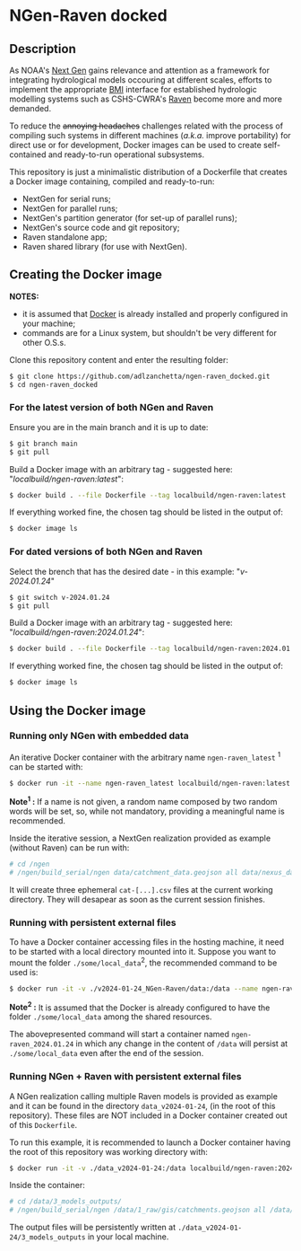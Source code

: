 # NGen-Raven docked

## Description

As NOAA's [Next Gen](https://github.com/NOAA-OWP/ngen) gains relevance and attention as a framework for integrating hydrological models occouring at different scales, efforts to implement the appropriate [BMI](https://csdms.colorado.edu/wiki/BMI) interface for established hydrologic modelling systems such as CSHS-CWRA's [Raven](https://github.com/CSHS-CWRA/RavenHydroFramework) become more and more demanded.

To reduce the ~~annoying headaches~~ challenges related with the process of compiling such systems in different machines (*a.k.a.* improve portability) for direct use or for development, Docker images can be used to create self-contained and ready-to-run operational subsystems.

This repository is just a minimalistic distribution of a Dockerfile that creates a Docker image containing, compiled and ready-to-run:

- NextGen for serial runs;
- NextGen for parallel runs;
- NextGen's partition generator (for set-up of parallel runs);
- NextGen's source code and git repository;
- Raven standalone app;
- Raven shared library (for use with NextGen).

## Creating the Docker image

**NOTES:** 

- it is assumed that [Docker](https://www.docker.com/) is already installed and properly configured in your machine;
- commands are for a Linux system, but shouldn't be very different for other O.S.s.

Clone this repository content and enter the resulting folder:

```bash
$ git clone https://github.com/adlzanchetta/ngen-raven_docked.git
$ cd ngen-raven_docked
```

### For the latest version of both NGen and Raven

Ensure you are in the main branch and it is up to date:

```bash
$ git branch main
$ git pull
```

Build a Docker image with an arbitrary tag - suggested here: "*localbuild/ngen-raven:latest*":

```bash
$ docker build . --file Dockerfile --tag localbuild/ngen-raven:latest
```

If everything worked fine, the chosen tag should be listed in the output of:

```bash
$ docker image ls
```

### For dated versions of both NGen and Raven

Select the brench that has the desired date - in this example: "*v-2024.01.24*"

```bash
$ git switch v-2024.01.24
$ git pull
```

Build a Docker image with an arbitrary tag - suggested here: "*localbuild/ngen-raven:2024.01.24*":

```bash
$ docker build . --file Dockerfile --tag localbuild/ngen-raven:2024.01.24
```

If everything worked fine, the chosen tag should be listed in the output of:

```bash
$ docker image ls
```

## Using the Docker image

### Running only NGen with embedded data

An iterative Docker container with the arbitrary name ```ngen-raven_latest``` <sup>1</sup> can be started with:

```bash
$ docker run -it --name ngen-raven_latest localbuild/ngen-raven:latest
```

**Note<sup>1</sup> :** If a name is not given, a random name composed by two random words will be set, so, while not mandatory, providing a meaningful name is recommended.

Inside the iterative session, a NextGen realization provided as example (without Raven) can be run with:

```bash
# cd /ngen
# /ngen/build_serial/ngen data/catchment_data.geojson all data/nexus_data.geojson all data/example_realization_config.json
```

It will create three ephemeral ```cat-[...].csv``` files at the current working directory. They will desapear as soon as the current session finishes.

### Running with persistent external files

To have a Docker container accessing files in the hosting machine, it need to be started with a local directory mounted into it. Suppose you want to mount the folder ```./some/local_data```<sup>2</sup>, the recommended command to be used is:

```bash
$ docker run -it -v ./v2024-01-24_NGen-Raven/data:/data --name ngen-raven_2024.01.24 localbuild/ngen-raven:2024.01.24
```

**Note<sup>2</sup> :** It is assumed that the Docker is already configured to have the folder ```./some/local_data``` among the shared resources.

The abovepresented command will start a container named ```ngen-raven_2024.01.24``` in which any change in the content of ```/data``` will persist at ```./some/local_data``` even after the end of the session.

### Running NGen + Raven with persistent external files

A NGen realization calling multiple Raven models is provided as example and it can be found in the directory ```data_v2024-01-24```, (in the root of this repository). These files are NOT included in a Docker container created out of this ```Dockerfile```.

To run this example, it is recommended to launch a Docker container having the root of this repository was working directory with:

```bash
$ docker run -it -v ./data_v2024-01-24:/data localbuild/ngen-raven:2024.01.24
```

Inside the container:

```bash
# cd /data/3_models_outputs/
# /ngen/build_serial/ngen /data/1_raw/gis/catchments.geojson all /data/1_raw/gis/nexus.geojson all /data/2_models_inputs/realization_raven.json
```

The output files will be persistently written at ```./data_v2024-01-24/3_models_outputs``` in your local machine.
